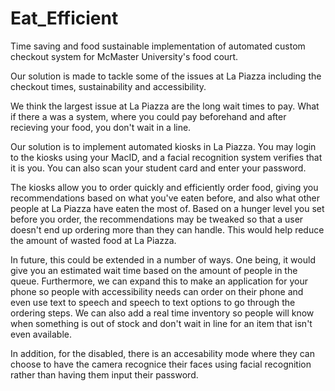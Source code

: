 # Eat_Efficient
Time saving and food sustainable implementation of automated custom checkout system for McMaster University's food court.

Our solution is made to tackle some of the issues at La Piazza including the checkout times, sustainability and accessibility.

We think the largest issue at La Piazza are the long wait times to pay. What if there a was a system, where you could pay beforehand and after recieving your food, you don't wait in a line.

Our solution is to implement automated kiosks in La Piazza. You may login to the kiosks using your MacID, and a facial recognition system verifies that it is you. You can also scan your student card and enter your password. 

The kiosks allow you to order quickly and efficiently order food, giving you recommendations based on what you've eaten before, and also what other people at La Piazza have eaten the most of. 
Based on a hunger level you set before you order, the recommendations may be tweaked so that a user doesn't end up ordering more than they can handle. This would help reduce the amount of wasted food at La Piazza. 

In future, this could be extended in a number of ways. One being, it would give you an estimated wait time based on the amount of people in the queue. Furthermore, we can expand this to make an application for your phone so people with accessibility needs can order on their phone and even use text to speech and speech to text options to go through the ordering steps. We can also add a real time inventory so people will know when something is out of stock and don't wait in line for an item that isn't even available.

In addition, for the disabled, there is an accesability mode where they can choose to have the camera recognice their faces using facial recognition rather than having them input their password.
